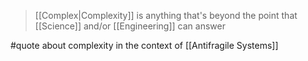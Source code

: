 > [[Complex|Complexity]] is anything that's beyond the point that [[Science]] and/or [[Engineering]] can answer

#quote about complexity in the context of [[Antifragile Systems]]